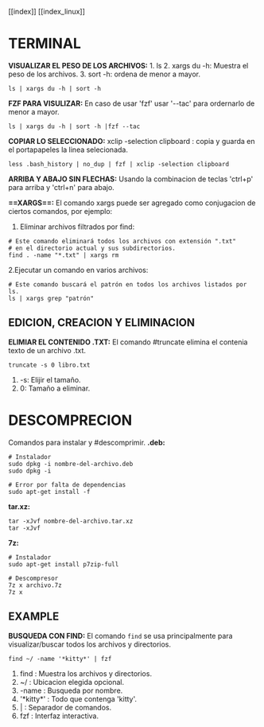 [[index]]
[[index_linux]]


# TERMINAL

**VISUALIZAR EL PESO DE LOS ARCHIVOS:**
	1. ls
	2. xargs du -h: Muestra el peso de los archivos.
	3. sort -h: ordena de menor a mayor.
```
ls | xargs du -h | sort -h
```
**FZF PARA VISULIZAR:**
	 En caso de usar 'fzf' usar '--tac' para ordernarlo de menor a mayor.
```
ls | xargs du -h | sort -h |fzf --tac
```

**COPIAR LO SELECCIONADO:**
	xclip -selection clipboard : copia y guarda en el portapapeles la linea selecionada.
```
less .bash_history | no_dup | fzf | xclip -selection clipboard
```

**ARRIBA Y ABAJO SIN FLECHAS:**
	Usando la combinacion de teclas 'ctrl+p' para arriba y 'ctrl+n' para abajo.

**==XARGS==:**
	El comando xargs puede ser agregado como conjugacion de ciertos comandos, por ejemplo:
1. Eliminar archivos filtrados por find:
```
# Este comando eliminará todos los archivos con extensión ".txt" 
# en el directorio actual y sus subdirectorios.
find . -name "*.txt" | xargs rm
```
2.Ejecutar un comando en varios archivos: 
```
# Este comando buscará el patrón en todos los archivos listados por ls.
ls | xargs grep "patrón"
```




## EDICION, CREACION Y ELIMINACION

**ELIMIAR EL CONTENIDO .TXT:**
	El comando #truncate elimina el contenia texto de un archivo .txt.
```
truncate -s 0 libro.txt
``` 
1. -s: Elijir el tamaño.
2. 0: Tamaño a eliminar.




# DESCOMPRECION

Comandos para instalar y #descomprimir. 
**.deb:**
```
# Instalador
sudo dpkg -i nombre-del-archivo.deb
sudo dpkg -i

# Error por falta de dependencias
sudo apt-get install -f
```

**tar.xz:**
```
tar -xJvf nombre-del-archivo.tar.xz
tar -xJvf 
```

**7z:**
```
# Instalador
sudo apt-get install p7zip-full

# Descompresor
7z x archivo.7z
7z x 
```




## EXAMPLE

**BUSQUEDA CON FIND:**
	El comando `find` se usa principalmente para visualizar/buscar todos los archivos y directorios.
```
find ~/ -name '*kitty*' | fzf 
```
1. find : Muestra los archivos y directorios.
2. ~/ : Ubicacion elegida opcional.
3. -name : Busqueda por nombre.
4. '\*kitty*' : Todo que contenga 'kitty'.
5. | : Separador de comandos.
6. fzf : Interfaz interactiva.